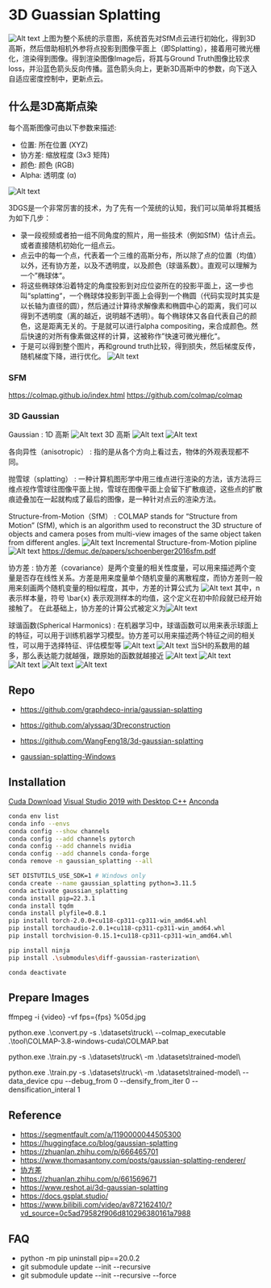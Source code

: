 # 3D Guassian Splatting

![Alt text](image-2.png)
上图为整个系统的示意图，系统首先对SfM点云进行初始化，得到3D高斯，然后借助相机外参将点投影到图像平面上（即Splatting），接着用可微光栅化，渲染得到图像。得到渲染图像Image后，将其与Ground Truth图像比较求loss，并沿蓝色箭头反向传播。蓝色箭头向上，更新3D高斯中的参数，向下送入自适应密度控制中，更新点云。

## 什么是3D高斯点染

每个高斯图像可由以下参数来描述:

- 位置: 所在位置 (XYZ)
- 协方差: 缩放程度 (3x3 矩阵)
- 颜色: 颜色 (RGB)
- Alpha: 透明度 (α)

![Alt text](image.png)

3DGS是一个非常厉害的技术，为了先有一个笼统的认知，我们可以简单将其概括为如下几步：

- 录一段视频或者拍一组不同角度的照片，用一些技术（例如SfM）估计点云。或者直接随机初始化一组点云。
- 点云中的每一个点，代表着一个三维的高斯分布，所以除了点的位置（均值）以外，还有协方差，以及不透明度，以及颜色（球谐系数）。直观可以理解为一个”椭球体“。
- 将这些椭球体沿着特定的角度投影到对应位姿所在的投影平面上，这一步也叫“splatting“，一个椭球体投影到平面上会得到一个椭圆（代码实现时其实是以长轴为直径的圆），然后通过计算待求解像素和椭圆中心的距离，我们可以得到不透明度（离的越近，说明越不透明）。每个椭球体又各自代表自己的颜色，这是距离无关的。于是就可以进行alpha compositing，来合成颜色。然后快速的对所有像素做这样的计算，这被称作”快速可微光栅化“。
- 于是可以得到整个图片，再和ground truth比较，得到损失，然后梯度反传，随机梯度下降，进行优化。
![Alt text](image-1.png)

### SFM

<https://colmap.github.io/index.html>
<https://github.com/colmap/colmap>

### 3D Gaussian

Gaussian
    : 1D 高斯
    ![Alt text](image-8.png)
    3D 高斯
    ![Alt text](image-9.png)
    ![Alt text](image-14.png)

各向异性（anisotropic）
    : 指的是从各个方向上看过去，物体的外观表现都不同。

抛雪球（splatting）
    : 一种计算机图形学中用三维点进行渲染的方法，该方法将三维点视作雪球往图像平面上抛，雪球在图像平面上会留下扩散痕迹，这些点的扩散痕迹叠加在一起就构成了最后的图像，是一种针对点云的渲染方法。

Structure-from-Motion（SfM）
    : COLMAP stands for “Structure from Motion” (SfM), which is an algorithm used to reconstruct the 3D structure of objects and camera poses from multi-view images of the same object taken from different angles.
    ![Alt text](image-12.png)
    Incremental Structure-from-Motion pipline
    ![Alt text](image-13.png)
    <https://demuc.de/papers/schoenberger2016sfm.pdf>

协方差
    : 协方差（covariance）是两个变量的相关性度量，可以用来描述两个变量是否存在线性关系。方差是用来度量单个随机变量的离散程度，而协方差则一般用来刻画两个随机变量的相似程度，其中，方差的计算公式为
    ![Alt text](image-3.png)
    其中，n 表示样本量，符号 \bar{x} 表示观测样本的均值，这个定义在初中阶段就已经开始接触了。
    在此基础上，协方差的计算公式被定义为![Alt text](image-4.png)

球谐函数(Spherical Harmonics)
    : 在机器学习中，球谐函数可以用来表示球面上的特征，可以用于训练机器学习模型。协方差可以用来描述两个特征之间的相关性，可以用于选择特征、评估模型等
    ![Alt text](image-5.png)
    ![Alt text](image-6.png)
    当SH的系数用的越多，那么表达能力就越强，跟原始的函数就越接近
    ![Alt text](image-7.png)
    ![Alt text](image-10.png)
    ![Alt text](image-11.png)
    ![Alt text](image-15.png)
    ![Alt text](image-16.png)


## Repo

- <https://github.com/graphdeco-inria/gaussian-splatting>

- <https://github.com/alyssaq/3Dreconstruction>

- <https://github.com/WangFeng18/3d-gaussian-splatting>

- [gaussian-splatting-Windows](https://github.com/jonstephens85/gaussian-splatting-Windows)

## Installation

[Cuda Download](https://developer.nvidia.com/cuda-11-8-0-download-archive?target_os=Windows&target_arch=x86_64&target_version=11&target_type=exe_local)
[Visual Studio 2019 with Desktop C++](.)
[Anconda](.)

``` bash
conda env list
conda info --envs
conda config --show channels
conda config --add channels pytorch
conda config --add channels nvidia
conda config --add channels conda-forge
conda remove -n gaussian_splatting --all

SET DISTUTILS_USE_SDK=1 # Windows only
conda create --name gaussian_splatting python=3.11.5
conda activate gaussian_splatting
conda install pip=22.3.1
conda install tqdm
conda install plyfile=0.8.1
pip install torch-2.0.0+cu118-cp311-cp311-win_amd64.whl
pip install torchaudio-2.0.1+cu118-cp311-cp311-win_amd64.whl
pip install torchvision-0.15.1+cu118-cp311-cp311-win_amd64.whl

pip install ninja
pip install .\submodules\diff-gaussian-rasterization\

conda deactivate
```

## Prepare Images

ffmpeg -i {video} -vf fps={fps} %05d.jpg

python.exe .\convert.py -s .\datasets\truck\ --colmap_executable .\tool\COLMAP-3.8-windows-cuda\COLMAP.bat

python.exe .\train.py -s .\datasets\truck\ -m .\datasets\trained-model\

python.exe .\train.py -s .\datasets\truck\ -m .\datasets\trained-model\ --data_device cpu --debug_from 0 --densify_from_iter 0 --densification_interal 1

## Reference

- <https://segmentfault.com/a/1190000044505300>
- <https://huggingface.co/blog/gaussian-splatting>
- <https://zhuanlan.zhihu.com/p/666465701>
- <https://www.thomasantony.com/posts/gaussian-splatting-renderer/>
- [协方差](https://www.zhihu.com/tardis/zm/art/37609917?source_id=1003)
- <https://zhuanlan.zhihu.com/p/661569671>
- <https://www.reshot.ai/3d-gaussian-splatting>
- <https://docs.gsplat.studio/>
- <https://www.bilibili.com/video/av872162410/?vd_source=0c5ad79582f906d810296380161a7988>

## FAQ

- python -m pip uninstall pip==20.0.2
- git submodule update --init --recursive
- git submodule update --init --recursive --force